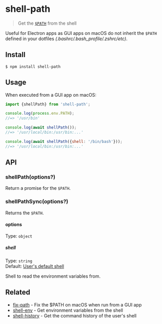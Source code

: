 # shell-path

> Get the [`$PATH`](https://en.wikipedia.org/wiki/PATH_(variable)) from the shell

Useful for Electron apps as GUI apps on macOS do not inherit the `$PATH` defined in your dotfiles *(.bashrc/.bash_profile/.zshrc/etc)*.

## Install

```
$ npm install shell-path
```

## Usage

When executed from a GUI app on macOS:

```js
import {shellPath} from 'shell-path';

console.log(process.env.PATH);
//=> '/usr/bin'

console.log(await shellPath());
//=> '/usr/local/bin:/usr/bin:...'

console.log(await shellPath({shell: '/bin/bash'}));
//=> '/usr/local/bin:/usr/bin:...'
```

## API

### shellPath(options?)

Return a promise for the `$PATH`.

### shellPathSync(options?)

Returns the `$PATH`.

#### options

Type: `object`

##### shell

Type: `string`\
Default: [User's default shell](https://github.com/sindresorhus/default-shell)

Shell to read the environment variables from.

## Related

- [fix-path](https://github.com/sindresorhus/fix-path) - Fix the $PATH on macOS when run from a GUI app
- [shell-env](https://github.com/sindresorhus/shell-env) - Get environment variables from the shell
- [shell-history](https://github.com/sindresorhus/shell-history) - Get the command history of the user's shell
